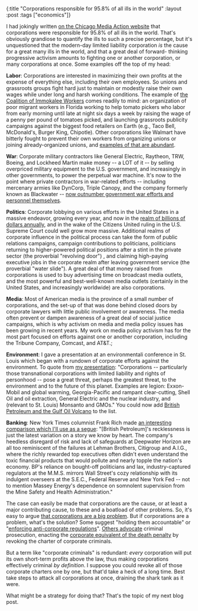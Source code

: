 {:title "Corporations responsible for 95.8% of all ills in the world"
:layout :post
:tags  ["economics"]}

I had jokingly written [on the Chicago Media Action website](http://www.chicagomediaaction.org/news.php?id=645) that
corporations were responsible for 95.8% of all ills in the world. That's
obviously grandiose to quantify the ills to such a precise percentage, but
it's unquestioned that the modern-day limited liability corporation _is_ the
cause for a great many ills in the world, and that a great deal of forward-
thinking progressive activism amounts to fighting one or another corporation,
or many corporations at once. Some examples off the top of my head:  
  
**Labor**: Corporations are interested in maximizing their own profits at the expense of everything else, including their own employees. So unions and grassroots groups fight hard just to maintain or modestly raise their own wages while under long and harsh working conditions. The example of [the Coalition of Immokalee Workers](http://www.ciw-online.org/) comes readily to mind: an organization of poor migrant workers in Florida working to help tomato pickers who labor from early morning until late at night six days a week by raising the wage of a penny per pound of tomatoes picked, and launching grassroots publicity campaigns against the biggest food retailers on Earth (e.g., Taco Bell, McDonald's, Burger King, Chipotle). Other corporations like Walmart have bitterly fought to prevent their own workers from organizing unions or joining already-organized unions, and [examples of that are abundant](http://newstandardnews.net/content/index.cfm/items/2705).   
  
**War**: Corporate military contractors like General Electric, Raytheon, TRW, Boeing, and Lockheed Martin make money -- a LOT of it -- by selling overpriced military equipment to the U.S. government, and increasingly in other governments, to power the perpetual war machine. It's now to the point where private contractors in war-related efforts -- including mercenary armies like DynCorp, Triple Canopy, and the company formerly known as Blackwater -- [now outnumber government war efforts and personnel themselves](http://www.democracynow.org/2010/5/4/exclusivesecret_recording_of_erik_prince_reveals).  
  
**Politics**: Corporate lobbying on various efforts in the United States in a massive endeavor, growing every year, and now in the [realm of billions of dollars annually](http://www.democracynow.org/2010/2/15/headlines/4), and in the wake of the Citizens United ruling in the U.S. Supreme Court could well grow more massive. Additional realms of corporate influence in the political process can take the form of public relations campaigns, campaign contributions to politicians, politicians returning to higher-powered political positions after a stint in the private sector (the proverbial "revolving door") , and claiming high-paying executive jobs in the corporate realm after leaving government service (the proverbial "water slide"). A great deal of that money raised from corporations is used to buy advertising time on broadcast media outlets, and the most powerful and best-well-known media outlets (certainly in the United States, and increasingly worldwide) are also corporations.  
  
**Media**: Most of American media is the province of a small number of corporations, and the set-up of that was done behind closed doors by corporate lawyers with little public involvement or awareness. The media often prevent or dampen awareness of a great deal of social justice campaigns, which is why activism on media and media policy issues has been growing in recent years. My work on media policy activism has for the most part focused on efforts against one or another corporation, including the Tribune Company, Comcast, and AT&T.;  
  
**Environment**: I gave a presentation at an environmentali conference in St. Louis which began with a rundown of corporate efforts against the environment. To quote from [my presentation](http://www.szcz.org/article/297): "Corporations -- particularly those transnational corporations with limited liability and rights of personhood -- pose a great threat, perhaps the greatest threat, to the environment and to the future of this planet. Examples are legion: Exxon-Mobil and global warming, Georgia-Pacific and rampant clear-cutting, Shell Oil and oil extraction, General Electric and the nuclear industry, and (relevant to St. Louis) Monsanto and GMOs." You could now add [British Petroleum and the Gulf Oil Volcano](http://dc.indymedia.org/feature/display/132166/index.php) to the list.  
  
**Banking**: New York Times columnist Frank Rich made [an interesting comparison which I'll use as a segue](http://www.nytimes.com/2010/06/06/opinion/06rich.html?hp): "[British Petroleum]'s recklessness is just the latest variation on a story we know by heart. The company's heedless disregard of risk and lack of safeguards at Deepwater Horizon are all too reminiscent of the failures at Lehman Brothers, Citigroup and A.I.G., where the richly rewarded top executives often didn't even understand the toxic financial products that would pollute and nearly topple the nation's economy. BP's reliance on bought-off politicians and lax, industry-captured regulators at the M.M.S. mirrors Wall Street's cozy relationship with its indulgent overseers at the S.E.C., Federal Reserve and New York Fed -- not to mention Massey Energy's dependence on somnolent supervision from the Mine Safety and Health Administration."  
  
The case can easily be made that corporations are the cause, or at least a
major contributing cause, to these and a boatload of other problems. So, it's
easy to argue [that corporations are a big problem](http://www.thecorporation.com/). But if corporations are a
problem, what's the solution? Some suggest "holding them accountable" or "[enforcing anti-corporate regulations](http://www.washingtonpost.com/wp-dyn/content/article/2010/05/25/AR2010052505154.html?sub=AR)". [Others
advocate](http://www.poclad.org/) criminal prosecution, enacting the [corporate equivalent of the death
penalty](http://www.corpwatch.org/article.php?id=1810) by revoking the
charter of corporate criminals.  
  
But a term like "corporate criminals" is redundant: _every_ corporation will
put its own short-term profits above the law, thus making corporations
effectively criminal _by definition_. I suppose you could revoke all of those
corporate charters one by one, but that'd take a heck of a long time. Best
take steps to attack all corporations at once, draining the shark tank as it
were.  
  
What might be a strategy for doing that? That's the topic of my next blog post.

